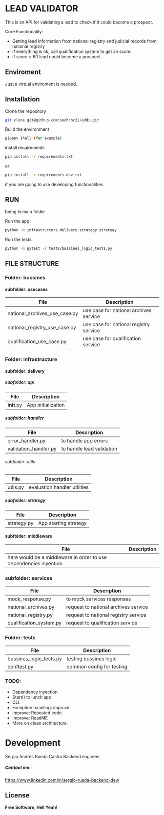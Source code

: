 # LEAD VALIDATOR

This is an API for validating a lead to check if it could become a prospect.

Core Functionality:
  - Getting lead information from national registry and judicial records from national registry
  - if everything is ok, call qualification system to get an score.
  - if score > 60 lead could become a prospect.

## Enviroment

Just a virtual enviroment is needed.

## Installation
Clone the repository
```sh
git clone git@github.com:sechchr22/addi.git
```
Build the environment
```sh
pipenv shell (for example)
```
install requirements
```sh
pip install -r requirements.txt
```
or
```sh
pip install -r requirements-dev.txt
```
if you are going to use developing functionalities

## RUN
being in main folder

Run the app
```sh
python -m infrastructure.delivery.strategy.strategy
```
Run the tests
```sh
python -m pytest -s tests/bussines_logic_tests.py
```

## FILE STRUCTURE

### Folder: bussines

#### subfolder: usecases
| File | Description |
| ------ | ------ |
| national_archives_use_case.py | use case for national archives service |
| national_registry_use_case.py | use case for national registry service |
| qualification_use_case.py | use case for qualification service |

### Folder: infrastructure

#### subfolder: delivery
##### subfolder: api
| File | Description |
| ------ | ------ |
| __init__.py | App initialization |
##### subfolder: handler
| File | Description |
| ------ | ------ |
| error_handler.py | to handle app errors |
| validation_handler.py | to handle lead validation |
###### subfloder: utils
| File | Description |
| ------ | ------ |
| utils.py | evaluation handler utilities|
##### subfolder: strategy
| File | Description |
| ------ | ------ |
| strategy.py | App starting strategy |


#### subfolder: middleware
| File | Description |
| ------ | ------ |
| here would be a middleware in order to use dependencies inyection |

### subfolder: services
| File | Description |
| ------ | ------ |
| mock_response.py | to mock services responses |
| national_archives.py | request to national archives service |
| national_registry.py | request to national registry service |
| qualification_system.py | request to qualification service |

### Folder: tests
| File | Description |
| ------ | ------ |
| bussines_logic_tests.py | testing bussines logic |
| conftest.py | common config for testing |


### TODO:
- Dependency inyection.
- Start() to lunch app.
- CLI.
- Exception handling: improve.
- Improve: Repeated code.
- Improve: ReadME
- More on clean architecture.

# Development
Sergio Andrés Rueda Castro
Backend engineer

##### Contact me:
https://www.linkedin.com/in/sergio-rueda-backend-dev/


License
----
**Free Software, Hell Yeah!**
